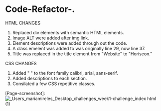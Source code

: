# Code-Refactor-.

HTML CHANGES

1. Replaced div elements with semantic HTML elements.
2. Image ALT were added after img link.
3. Element descriptions were added through out the code.
4. A class emelent was added to was originally line 29, now line 37.
5. Title was replaced in the title element from "Website" to "Horiseon."

CSS CHANGES

1. Added " " to the font family calibri, arial, sans-serif.
2. Added descriptions to each section.
3. Consilated a few CSS repetitive classes.

[Page-screenshot]: ![_Users_mariamireles_Desktop_challenges_week1-challenge_index html (1)](https://user-images.githubusercontent.com/83253575/118372455-56fba480-b577-11eb-8c4d-f1e920dc41d1.png)
